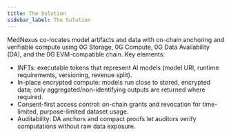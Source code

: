 ```yaml
---
title: The Solution
sidebar_label: The Solution
---
```


MedNexus co-locates model artifacts and data with on-chain anchoring and verifiable compute using 0G Storage, 0G Compute, 0G Data Availability (DA), and the 0G EVM-compatible chain. Key elements:

- INFTs: executable tokens that represent AI models (model URI, runtime requirements, versioning, revenue split).
- In-place encrypted compute: models run close to stored, encrypted data; only aggregated/non-identifying outputs are returned where required.
- Consent-first access control: on-chain grants and revocation for time-limited, purpose-limited dataset usage.
- Auditability: DA anchors and compact proofs let auditors verify computations without raw data exposure.
